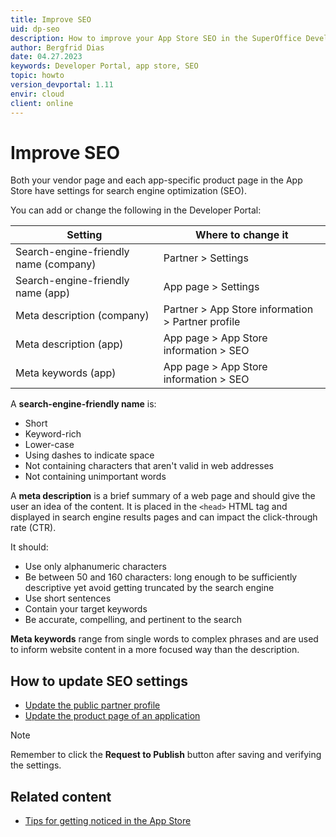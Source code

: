 ```yaml
---
title: Improve SEO
uid: dp-seo
description: How to improve your App Store SEO in the SuperOffice Developer Portal.
author: Bergfrid Dias
date: 04.27.2023
keywords: Developer Portal, app store, SEO
topic: howto
version_devportal: 1.11
envir: cloud
client: online
---
```


# Improve SEO

Both your vendor page and each app-specific product page in the App Store have settings for search engine optimization (SEO).

You can add or change the following in the Developer Portal:

| Setting | Where to change it |
|---|---|
| Search-engine-friendly name (company) | Partner > Settings |
| Search-engine-friendly name (app) | App page > Settings |
| Meta description (company) | Partner > App Store information > Partner profile |
| Meta description (app) | App page > App Store information > SEO |
| Meta keywords (app) | App page > App Store information > SEO |

A **search-engine-friendly name** is:

* Short
* Keyword-rich
* Lower-case
* Using dashes to indicate space
* Not containing characters that aren't valid in web addresses
* Not containing unimportant words

A **meta description** is a brief summary of a web page and should give the user an idea of the content.
It is placed in the `<head>` HTML tag and displayed in search engine results pages and can impact the click-through rate (CTR).

It should:

* Use only alphanumeric characters
* Be between 50 and 160 characters: long enough to be sufficiently descriptive yet avoid getting truncated by the search engine
* Use short sentences
* Contain your target keywords
* Be accurate, compelling, and pertinent to the search

**Meta keywords** range from single words to complex phrases and are used to inform website content in a more focused way than the description.

## How to update SEO settings

* [Update the public partner profile][2]
* [Update the product page of an application][3]

> [!NOTE]
> Remember to click the **Request to Publish** button after saving and verifying the settings.

## Related content

* [Tips for getting noticed in the App Store][1]

<!-- Referenced links -->
[1]: index.md#get-noticed
[2]: update-partner-profile.md
[3]: update-app-page.md

<!-- Referenced images -->
